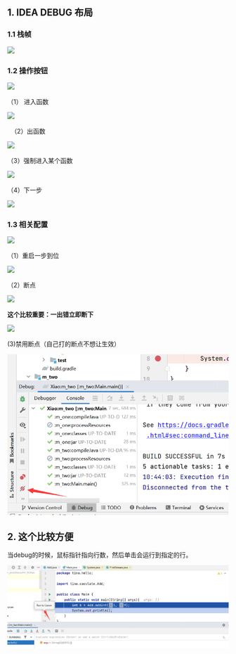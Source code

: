 ## 1. IDEA DEBUG 布局

### 1.1  栈帧

![](../assets/2022-09-17-10-36-28-image.png)

### 1.2 操作按钮

![](../assets/2022-09-17-10-36-03-image.png)

（1） 进入函数

![](../assets/2022-09-17-10-37-13-image.png)

  （2）出函数

![](../assets/2022-09-17-10-37-31-image.png) 

（3）强制进入某个函数

![](../assets/2022-09-17-10-37-50-image.png)

（4）下一步

![](../assets/2022-09-17-10-38-08-image.png)

### 1.3 相关配置

![](../assets/2022-09-17-10-40-43-image.png)

（1）重启一步到位

![](../assets/2022-09-17-10-41-06-image.png)

（2）断点

![](../assets/2022-09-17-10-42-01-image.png)

**这个比较重要：一出错立即断下**

![](../assets/2022-09-17-10-43-02-image.png)

(3)禁用断点（自己打的断点不想让生效）

![](assets/2022-09-17-10-44-59-image.png)

## 2. 这个比较方便

当debug的时候，鼠标指针指向行数，然后单击会运行到指定的行。

![](assets/2022-09-17-10-46-25-image.png)
